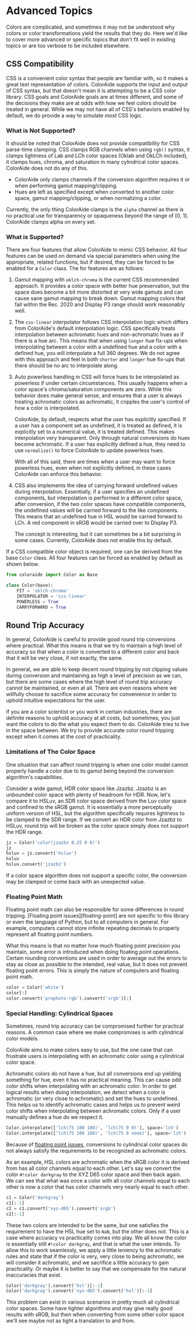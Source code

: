 # Advanced Topics

Colors are complicated, and sometimes it may not be understood why colors or color transformations yield the results
that they do. Here we'd like to cover more advanced or specific topics that don't fit well in existing topics or are too
verbose to be included elsewhere.

## CSS Compatibility

CSS is a convenient color syntax that people are familiar with, so it makes a great text representation of colors.
ColorAide supports the input and output of CSS syntax, but that doesn't mean it is attempting to be a CSS color library.
CSS goals and ColorAide goals are at times different, and some of the decisions they make are at odds with how we feel
colors should be treated in general. While we may not have all of CSS's behaviors enabled by default, we do provide a
way to simulate _most_ CSS logic.

### What is Not Supported?

It should be noted that ColorAide does not provide compatibility for CSS parse-time clamping. CSS clamps RGB channels
when using `rgb()` syntax, it clamps lightness of Lab and LCh color spaces (Oklab and OkLCh included), it clamps
hues, chroma, and saturation in many cylindrical color spaces. ColorAide does not do any of this.

- ColorAide only clamps channels if the conversion algorithm requires it or when performing gamut mapping/clipping.
- Hues are left as specified except when converted to another color space, gamut mapping/clipping, or when normalizing
  a color.

Currently, the only thing ColorAide clamps is the `alpha` channel as there is no practical use for transparency or
opaqueness beyond the range of [0, 1]. ColorAide clamps alpha on every set.

### What is Supported?

There are four features that allow ColorAide to mimic CSS behavior. All four features can be used on demand via special
parameters when using the appropriate, related functions, but if desired, they can be forced to be enabled for a `Color`
class. The for features are as follows:

1.  Gamut mapping with `oklch-chroma` is the current CSS recommended approach. It provides a color space with better
    hue preservation, but the space does become a bit more distorted at very wide gamuts and can cause sane gamut
    mapping to break down. Gamut mapping colors that fall within the Rec. 2020 and Display P3 range should work
    reasonably well.

2.  The `css-linear` interpolator follows CSS interpolation logic which differs from ColorAide's default interpolation
    logic. CSS specifically treats interpolation between achromatic hues and non-achromatic hues as if there is a hue
    arc. This means that when using `longer` hue fix-ups when interpolating between a color with a undefined hue and a
    color with a defined hue, you will interpolate a full 360 degrees. We do not agree with this approach and feel in
    both `shorter` and `longer` hue fix-ups that there should be no arc to interpolate along.

3.  Auto powerless handling in CSS will force hues to be interpolated as powerless if under certain circumstances. This
    usually happens when a color space's chroma/saturation components are zero. While this behavior does make general
    sense, and ensures that a user is always treating achromatic colors as achromatic, it cripples the user's control of
    how a color is interpolated.

    ColorAide, by default, respects what the user has explicitly specified. If a user has a component set as undefined,
    it is treated as defined, it is explicitly set to a numerical value, it is treated defined. This makes interpolation
    very transparent. Only through natural conversions do hues become achromatic. If a user has explicitly defined a
    hue, they need to use `normalize()` to force ColorAide to update powerless hues.

    With all of this said, there are times when a user may want to force powerless hues, even when not explicitly
    defined, in these cases ColorAide can enforce this behavior.

4.  CSS also implements the idea of carrying forward undefined values during interpolation. Essentially, if a user
    specifies an undefined components, but interpolation is performed in a different color space, after conversion, if
    the two color spaces have compatible components, the undefined values will be carried forward to the like
    components. This means that an undefined hue in HSL would be carried forward to LCh. A red component in sRGB would
    be carried over to Display P3.

    The concept is interesting, but it can sometimes be a bit surprising in some cases. Currently, ColorAide does not
    enable this by default.

If a CSS compatible color object is required, one can be derived from the base `Color` class. All four features can be
forced as enabled by default as shown below.

```py
from coloraide import Color as Base

class Color(base):
    FIT = 'oklch-chroma'
    INTERPOLATOR = 'css-linear'
    POWERLESS = True
    CARRYFORWARD = True
```

## Round Trip Accuracy

In general, ColorAide is careful to provide good round trip conversions where practical. What this means is that we
try to maintain a high level of accuracy so that when a color is converted to a different color and back that it will be
very close, if not exactly, the same.

In general, we are able to keep decent round tripping by not clipping values during conversion and maintaining as high a
level of precision as we can, but there are some cases where the high level of round trip accuracy cannot be maintained,
or even at all. There are even reasons where we willfully choose to sacrifice some accuracy for convenience in order to
uphold intuitive expectations for the user.

If you are a color scientist or you work in certain industries, there are definite reasons to uphold accuracy at all
costs, but sometimes, you just want the colors to do the what you expect them to do. ColorAide tries to live in the
space between. We try to provide accurate color round tripping except when it comes at the cost of practicality.

### Limitations of The Color Space

One situation that can affect round tripping is when one color model cannot properly handle a color due to its gamut
being beyond the conversion algorithm's capabilities.

Consider a wide gamut, HDR color space like Jzazbz. Jzazbz is an unbounded color space with plenty of headroom for HDR.
Now, let's compare it to HSLuv, an SDR color space derived from the Luv color space and confined to the sRGB gamut. It
is essentially a more perceptually uniform version of HSL, but the algorithm specifically requires lightness to be
clamped to the SDR range. If we convert an HDR color from Jzazbz to HSLuv, round trip will be broken as the color space
simply does not support the HDR range.

```py play
jz = Color('color(jzazbz 0.25 0 0)')
jz
hsluv = jz.convert('hsluv')
hsluv
hsluv.convert('jzazbz')
```
If a color space algorithm does not support a specific color, the conversion may be clamped or come back with an
unexpected value.

### Floating Point Math

Floating point math can also be responsible for some differences in round tripping. [Floating point issues][floating-point]
are not specific to this library or even the language of Python, but to all computers in general. For example, computers
cannot store infinite repeating decimals to properly represent all floating point numbers.

What this means is that no matter how much floating point precision you maintain, some error is introduced when doing
floating point operations. Certain rounding conventions are used in order to average out the errors to stay as close as
possible to the intended, real value, but it does not prevent floating point errors. This is simply the nature of
computers and floating point math.

```py play
color = Color('white')
color[:]
color.convert('prophoto-rgb').convert('srgb')[:]
```

### Special Handling: Cylindrical Spaces

Sometimes, round trip accuracy can be compromised further for practical reasons. A common case where we make compromises
is with cylindrical color models.

ColorAide aims to make colors easy to use, but the one case that can frustrate users is interpolating with an achromatic
color using a cylindrical color space.

Achromatic colors do not have a hue, but all conversions end up yielding something for hue, even it has no practical
meaning. This can cause odd color shifts when interpolating with an achromatic color. In order to get logical results
when doing interpolation, we detect when a color is achromatic (or very close to achromatic) and set the hues to
undefined. This helps us to identify achromatic cases and helps us to prevent weird color shifts when interpolating
between achromatic colors. Only if a user manually defines a hue do we respect it.

```py play
Color.interpolate(['lch(75 100 180)', 'lch(75 0 0)'], space='lch')
Color.interpolate(['lch(75 100 180)', 'lch(75 0 none)'], space='lch')
```

Because of [floating point issues](#floating-point-math), conversions to cylindrical color spaces do not always satisfy
the requirements to be recognized as achromatic colors.

As an example, HSL colors are achromatic when the sRGB color it is derived from has all color channels equal to each
other. Let's say we convert the color `#!color darkgray` to the XYZ D65 color space and then back again. We can see that
what was once a color with all color channels equal to each other is now a color that has color channels very nearly
equal to each other.

```py play
c1 = Color('darkgray')
c1[:-1]
c2 = c1.convert('xyz-d65').convert('srgb')
c2[:-1]
```

These two colors are intended to be the same, but one satisfies the requirement to have the HSL hue set to `NaN`, but
the other does not. This is a case where accuracy vs practicality comes into play. We all know the color is essentially
still `#!color darkgray`, and that is what the user intends. To allow this to work seamlessly, we apply a little
leniency to the achromatic rules and state that if the color is very, very close to being achromatic, we will consider
it achromatic, and we sacrifice a little accuracy to gain practicality. Or maybe it is better to say that we compensate
for the natural inaccuracies that exist.

```py play
Color('darkgray').convert('hsl')[:-1]
Color('darkgray').convert('xyz-d65').convert('hsl')[:-1]
```

This problem can exist in various scenarios in pretty much all cylindrical color spaces. Some have tighter algorithms
and may give really good results with sRGB, but then when converting from some other color space we'll see maybe not as
tight a translation to and from.
